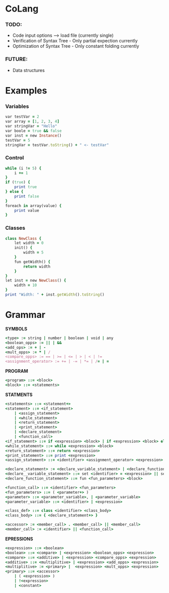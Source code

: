 # CoLang

### TODO:
- Code input options --> load file (currently single)
- Verification of Syntax Tree - Only partial expection currently
- Optimization of Syntax Tree - Only constant folding currently

### FUTURE:
- Data structures


# Examples


### Variables 
```ruby
var testVar = 2
var array = [1, 2, 3, 4]
var stringVar = "Hello"
var boole = true && false
var inst = new Instance()
testVar = 5
stringVar = testVar.toString() + " <- testVar"
```
    
### Control

```ruby
while (i != 5) {
    i += 1
}
if (true) {
    print true
} else {
    print false
}
foreach in array(value) {
    print value
}
```

### Classes 

```ruby
class NewClass {
    let width = 0
    init() {
        width = 5
    }
    fun getWidth() {
        return width
    }
}
let inst = new NewClass() {
    width = 10
}
print "Width: " + inst.getWidth().toString()
```

# Grammar

**SYMBOLS**
```ruby
<type> := string | number | boolean | void | any
<boolean_opps> := || | &&
<add_ops> := + | -
<mult_opps> := * | /
<compare_opps> := == | >= | <= | > | < | !=
<assignment_operator> := += | -= | *= | /= | =
```

**PROGRAM**
```ruby
<program> ::= <block>
<block> ::= <statements>
```
**STATMENTS**
```ruby
<statements> ::= <statement+>
<statement> ::= <if_statement> 
    | <assign_statement> 
    | <while_statement> 
    | <return_statement>
    | <print_statement>
    | <declare_statement>
    | <function_call>
<if_statement> ::= if <expression> <block> | if <expression> <block> else <block>
<while_statement> ::= while <expression> <block>
<return_statement> ::= return <expression>
<print_statement> ::= print <expression>
<assign_statement> ::= <identifier> <assignment_operator> <expression>

<declare_statement> := <declare_variable_statement> | <declare_function_statement>
<declare__variable_statement> ::= set <identifier> = <expression> || set <identifier>
<declare_function_statement> ::= fun <fun_parameters> <block>

<function_call> ::= <identifier> <fun_parameters> 
<fun_parameters> ::= ( <parameter+> )
<parameter> ::= <parameter_variable>, | <parameter_variable>
<parameter_variable> ::= <identifier> | <expression>

<class_def> ::= class <identifier> <class_body>
<class_body> ::= { <declare_statement+> }

<accessor> := <member_call> . <member_call> || <member_call>
<member_call> := <identifier> || <function_call>
```
**EPRESSIONS**
```ruby
<expression> ::= <boolean> 
<boolean> ::= <compare> | <expression> <boolean_opps> <expression>
<compare> ::= <additive> | <expression> <compare_opps> <expression>
<additive> ::= <multiplitive> | <expression> <add_opps> <expression>
<multiplitive> := <primary> |  <expression> <mult_opps> <expression>
<primary> ::= <accessor>
    | ( <expression> ) 
    | !<expression>
    | <constant> 
```

